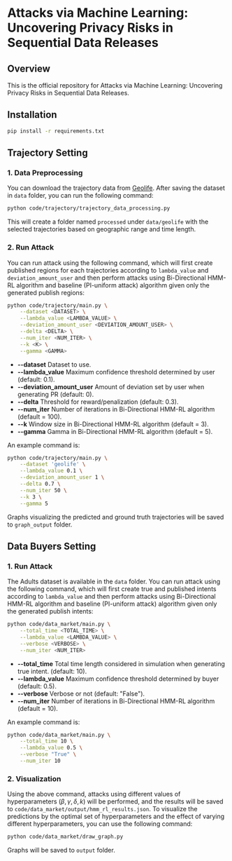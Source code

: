 # Attacks via Machine Learning: Uncovering Privacy Risks in Sequential Data Releases

## Overview
This is the official repository for Attacks via Machine Learning: Uncovering Privacy Risks in Sequential Data Releases.

## Installation
   ```bash
   pip install -r requirements.txt
   ```

## Trajectory Setting
### 1. Data Preprocessing

You can download the trajectory data from [Geolife](https://www.microsoft.com/en-us/research/publication/geolife-gps-trajectory-dataset-user-guide/). After saving the dataset in `data` folder, you can run the following command:
```bash
python code/trajectory/trajectory_data_processing.py
```

This will create a folder named `processed` under `data/geolife` with the selected trajectories based on geographic range and time length.

### 2. Run Attack

You can run attack using the following command, which will first create published regions for each trajectories according to `lambda_value` and `deviation_amount_user` and then perform attacks using Bi-Directional HMM-RL algorithm and baseline (PI-uniform attack) algorithm given only the generated publish regions:

```bash
python code/trajectory/main.py \
    --dataset <DATASET> \
    --lambda_value <LAMBDA_VALUE> \
    --deviation_amount_user <DEVIATION_AMOUNT_USER> \
    --delta <DELTA> \
    --num_iter <NUM_ITER> \
    --k <K> \
    --gamma <GAMMA>
```

- **--dataset**
Dataset to use.
- **--lambda_value**
Maximum confidence threshold determined by user (default: 0.1).
- **--deviation_amount_user**
Amount of deviation set by user when generating PR (default: 0).
- **--delta**
Threshold for reward/penalization (default: 0.3).
- **--num_iter**
Number of iterations in Bi-Directional HMM-RL algorithm (default = 100).
- **--k**
Window size in Bi-Directional HMM-RL algorithm (default = 3).
- **--gamma**
Gamma in Bi-Directional HMM-RL algorithm (default = 5).

An example command is:

```bash
python code/trajectory/main.py \
    --dataset 'geolife' \
    --lambda_value 0.1 \
    --deviation_amount_user 1 \
    --delta 0.7 \
    --num_iter 50 \
    --k 3 \
    --gamma 5
```

Graphs visualizing the predicted and ground truth trajectories will be saved to `graph_output` folder.


## Data Buyers Setting

### 1. Run Attack

The Adults dataset is available in the `data` folder. You can run attack using the following command, which will first create true and published intents according to `lambda_value` and then perform attacks using Bi-Directional HMM-RL algorithm and baseline (PI-uniform attack) algorithm given only the generated publish intents:

```bash
python code/data_market/main.py \
    --total_time <TOTAL_TIME> \
    --lambda_value <LAMBDA_VALUE> \
    --verbose <VERBOSE> \
    --num_iter <NUM_ITER>
```

- **--total_time**
Total time length considered in simulation when generating true intent. (default: 10).
- **--lambda_value**
Maximum confidence threshold determined by buyer (default: 0.5).
- **--verbose**
Verbose or not (default: "False").
- **--num_iter**
Number of iterations in Bi-Directional HMM-RL algorithm (default = 10).

An example command is:

```bash
python code/data_market/main.py \
    --total_time 10 \
    --lambda_value 0.5 \
    --verbose "True" \
    --num_iter 10
```

### 2. Visualization
Using the above command, attacks using different values of hyperparameters ($\beta, \gamma, \delta, k$) will be performed, and the results will be saved to `code/data_market/output/hmm_rl_results.json`. To visualize the predictions by the optimal set of hyperparameters and the effect of varying different hyperparameters, you can use the following command:
```bash
python code/data_market/draw_graph.py
```

Graphs will be saved to `output` folder.